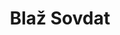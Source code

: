 ---
SICRIS: null
draft: false
fixName: blaž_sovdat
lab: null
labPos: Laboratory Member
location: null
mailInfo: blaz.sovdat@fri.uni-lj.si
officeHours: null
profName: Assist. Blaž Sovdat
profTitle: Collaborator
telephoneInfo: null
title: Blaž Sovdat
---